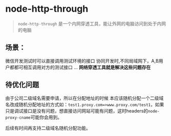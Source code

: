# node-http-through

> `node-http-through` 是一个内网穿透工具，能让外网的电脑访问到处于内网的电脑

## 场景：
微信开发测试时可以直接调用测试环境的接口
协同开发时,不同局域网下，A,B用户都都可相互调用对方的测试接口
...
**网络穿透工具就是解决这些问题存在**

## 待优化问题

由于公司二级域名需要申请，所以在分配地址的时候 本应该随机分配一个二级域名改成随机分配地址的方式如：`test1.proxy.com=>www.proxy.com/test1`，如果只是调试接口是没有问题，想直接访问网站可能有问题，这时headers的`node-proxy-cname`可能你会用到。

后续有时间再支持二级域名随机分配功能。
